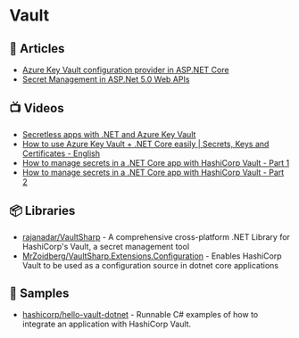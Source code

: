 # Vault

## 📕 Articles
- [Azure Key Vault configuration provider in ASP.NET Core](https://learn.microsoft.com/en-us/aspnet/core/security/key-vault-configuration?view=aspnetcore-6.0)
- [Secret Management in ASP.Net 5.0 Web APIs](https://technologyleads.io/blog/asp-net-5-web-api-secret-management)

## 📺 Videos
- [Secretless apps with .NET and Azure Key Vault](https://www.youtube.com/watch?v=f8Hf-YUrC10)
- [How to use Azure Key Vault + .NET Core easily | Secrets, Keys and Certificates - English](https://www.youtube.com/watch?v=RTq72C10x88)
- [How to manage secrets in a .NET Core app with HashiCorp Vault - Part 1](https://www.youtube.com/watch?v=K8TnbbsdthQ)
- [How to manage secrets in a .NET Core app with HashiCorp Vault - Part 2](https://www.youtube.com/watch?v=6ZkZ98sdDP4)
## 📦 Libraries
- [rajanadar/VaultSharp](https://github.com/rajanadar/VaultSharp) - A comprehensive cross-platform .NET Library for HashiCorp's Vault, a secret management tool
- [MrZoidberg/VaultSharp.Extensions.Configuration](https://github.com/MrZoidberg/VaultSharp.Extensions.Configuration) - Enables HashiCorp Vault to be used as a configuration source in dotnet core applications

## 🚀 Samples
- [hashicorp/hello-vault-dotnet](https://github.com/hashicorp/hello-vault-dotnet) - Runnable C# examples of how to integrate an application with HashiCorp Vault.